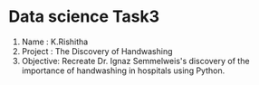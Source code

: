 # Data science Task3
1. Name : K.Rishitha
2. Project : The Discovery of Handwashing
3. Objective:
 Recreate Dr. Ignaz Semmelweis's discovery of the importance of handwashing in hospitals using Python.
